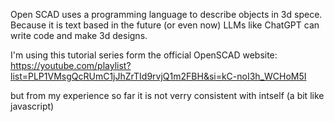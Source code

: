 Open SCAD uses a programming language to describe objects in 3d spece.
Because it is text based in the future (or even now) LLMs like ChatGPT can write code and make 3d designs.

I'm using this tutorial series form the official OpenSCAD website:
https://youtube.com/playlist?list=PLP1VMsgQcRUmC1jJhZrTId9rvjQ1m2FBH&si=kC-noI3h_WCHoM5I

but from my experience so far it is not verry consistent with intself (a bit like javascript) 




